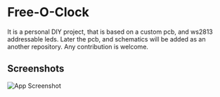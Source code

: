 
# Free-O-Clock

It is a personal DIY project, that is based on a custom pcb, and ws2813 addressable leds.
Later the pcb, and schematics will be added as an another repository. Any contribution is welcome.


## Screenshots

![App Screenshot](https://i.imgur.com/5GRlBkt.gif)

